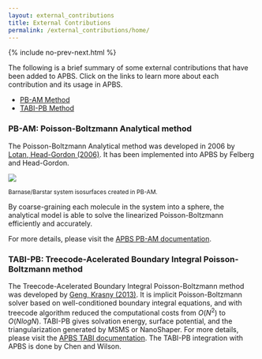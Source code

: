 ```yaml
---
layout: external_contributions
title: External Contributions
permalink: /external_contributions/home/
---
```


{% include no-prev-next.html %}

The following is a brief summary of some external contributions that have been added to APBS.
Click on the links to learn more about each contribution and its usage in APBS.

 <ul>
  <li><a href="#pbam">PB-AM Method</a></li>
  <li><a href="#tabi">TABI-PB Method</a></li>
</ul>

<h3 id="pbam">PB-AM: Poisson-Boltzmann Analytical method</h3>

The Poisson-Boltzmann Analytical method was developed in 2006 by <a href="http://pubs.acs.org/doi/full/10.1021/ct050263p">Lotan, Head-Gordon (2006)</a>. It has been implemented into APBS by Felberg and Head-Gordon.

<p><img src="{{site.baseurl}}/img/pbam-brs.png" align="middle"/></p><p><sub>Barnase/Barstar system isosurfaces created in PB-AM.</sub></p>

By coarse-graining each molecule in the system into a sphere, the analytical model is able to solve the linearized Poisson-Boltzmann efficiently and accurately.

For more details, please visit the <a href="{{site.baseurl}}/external_contributions/extern-pbam/">APBS PB-AM documentation</a>.

<h3 id="tabi">TABI-PB: Treecode-Acelerated Boundary Integral Poisson-Boltzmann method</h3>

The Treecode-Acelerated Boundary Integral Poisson-Boltzmann method was developed by <a href="http://www.sciencedirect.com/science/article/pii/S0021999113002404">Geng, Krasny (2013)</a>. It is implicit Poisson-Boltzmann solver based on well-conditioned boundary integral equations, and with treecode algorithm reduced the computational costs from $O(N^2)$ to $O(NlogN)$. TABI-PB gives solvation energy, surface potential, and the triangularization generated by MSMS or NanoShaper.
For more details, please visit the <a href="{{site.baseurl}}/external_contributions/extern-tabi/">APBS TABI documentation</a>.
The TABI-PB integration with APBS is done by Chen and Wilson.

